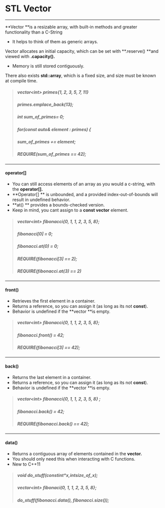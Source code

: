 # STL Vector

---

**Vector **is a resizable array, with built-in methods and greater functionality than a C-String

* It helps to think of them as generic arrays.

Vector allocates an initial capacity, which can be set with **.reserve\(\) **and viewed with **.capacity\(\).**

* Memory is still stored contiguously.

There also exists **std::array**, which is a fixed size, and size must be known at compile time.

> ##### vector&lt;int&gt; primes{1, 2, 3, 5, 7, 11}
>
> ##### primes.emplace\_back\(13\);
>
> ##### int sum\_of\_primes= 0;
>
> ##### for\(const auto& element : primes\) {
>
> ##### sum\_of\_primes += element;
>
> ##### 
>
> ##### REQUIRE\(sum\_of\_primes == 42\);

---

#### operator\[\]

* You can still access elements of an array as you would a c-string, with the **operator\[\].**
* **Operator\[\] ** is unbounded, and a provided index-out-of-bounds will result in undefined behavior.
* **at\(\) ** provides a bounds-checked version.
* Keep in mind, you cant assign to a **const vector** element.

> ##### vector&lt;int&gt; fibonacci{0, 1, 1, 2, 3, 5, 8};
>
> ##### fibonacci\[0\] = 0;
>
> ##### fibonacci.at\(0\) = 0;
>
> ##### REQUIRE\(fibonacci\[3\] == 2\);
>
> ##### REQUIRE\(fibonacci.at\(3\) == 2\)

---

#### front\(\)

* Retrieves the first element in a container.
* Returns a reference, so you can assign it \(as long as its not **const**\).
* Behavior is undefined if the **vector **is empty.

> ##### vector&lt;int&gt; fibonacci{0, 1, 1, 2, 3, 5, 8};
>
> ##### fibonacci.front\(\) = 42;
>
> ##### REQUIRE\(fibonacci\[3\] == 42\);

---

#### back\(\)

* Returns the last element in a container.
* Returns a reference, so you can assign it \(as long as its not **const**\).
* Behavior is undefined if the **vector **is empty.

> ##### vector&lt;int&gt; fibonacci{0, 1, 1, 2, 3, 5, 8} ;
>
> ##### fibonacci.back\(\) = 42;
>
> ##### REQUIRE\(fibonacci.back\(\) == 42\);

---

#### data\(\)

* Returns a contiguous array of elements contained in the **vector.**
* You should only need this when interacting with C functions.
* New to C++11

> ##### void do\_stuff\(constint\*x,intsize\_of\_x\);
>
> ##### vector&lt;int&gt; fibonaci\(0, 1, 1, 2, 3, 5, 8};
>
> ##### do\_stuff\(fibonacci.data\(\), fibonacci.size\(\)\);



